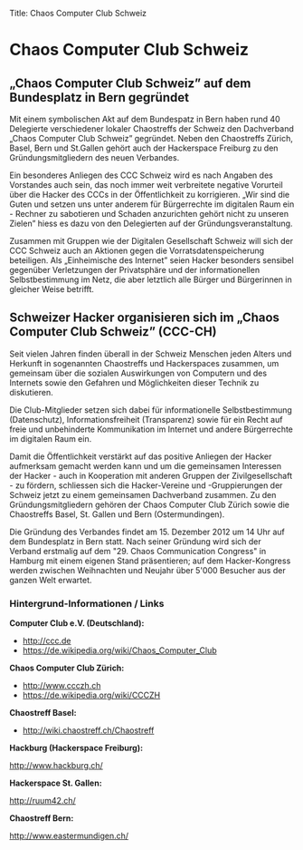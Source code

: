 Title: Chaos Computer Club Schweiz

# Chaos Computer Club Schweiz

## „Chaos Computer Club Schweiz” auf dem Bundesplatz in Bern gegründet

Mit einem symbolischen Akt auf dem Bundespatz in Bern haben rund 40 Delegierte
verschiedener lokaler Chaostreffs der Schweiz den Dachverband „Chaos Computer
Club Schweiz” gegründet. Neben den Chaostreffs Zürich, Basel, Bern und St.Gallen
gehört auch der Hackerspace Freiburg zu den Gründungsmitgliedern des neuen
Verbandes.

Ein besonderes Anliegen des CCC Schweiz wird es nach Angaben des Vorstandes auch
sein, das noch immer weit verbreitete negative Vorurteil über die Hacker des
CCCs in der Öffentlichkeit zu korrigieren. „Wir sind die Guten und setzen uns
unter anderem für Bürgerrechte im digitalen Raum ein - Rechner zu sabotieren und
Schaden anzurichten gehört nicht zu unseren Zielen” hiess es dazu von den
Delegierten auf der Gründungsveranstaltung.

Zusammen mit Gruppen wie der Digitalen Gesellschaft Schweiz will sich der CCC
Schweiz auch an Aktionen gegen die Vorratsdatenspeicherung beteiligen. Als
„Einheimische des Internet” seien Hacker besonders sensibel gegenüber
Verletzungen der Privatsphäre und der informationellen Selbstbestimmung im Netz,
die aber letztlich alle Bürger und Bürgerinnen in gleicher Weise betrifft.


## Schweizer Hacker organisieren sich im „Chaos Computer Club Schweiz” (CCC-CH)

Seit vielen Jahren finden überall in der Schweiz Menschen jeden Alters und
Herkunft in sogenannten Chaostreffs und Hackerspaces zusammen, um gemeinsam über
die sozialen Auswirkungen von Computern und des Internets sowie den Gefahren und
Möglichkeiten dieser Technik zu diskutieren.

Die Club-Mitglieder setzen sich dabei für informationelle Selbstbestimmung
(Datenschutz), Informationsfreiheit (Transparenz) sowie für ein Recht auf freie
und unbehinderte Kommunikation im Internet und andere Bürgerrechte im digitalen
Raum ein.

Damit die Öffentlichkeit verstärkt auf das positive Anliegen der Hacker
aufmerksam gemacht werden kann und um die gemeinsamen Interessen der Hacker -
auch in Kooperation mit anderen Gruppen der Zivilgesellschaft - zu fördern,
schliessen sich die Hacker-Vereine und -Gruppierungen der Schweiz jetzt zu einem
gemeinsamen Dachverband zusammen. Zu den Gründungsmitgliedern gehören der Chaos
Computer Club Zürich sowie die Chaostreffs Basel, St. Gallen und Bern
(Ostermundingen).

Die Gründung des Verbandes findet am 15. Dezember 2012 um 14 Uhr auf dem
Bundesplatz in Bern statt. Nach seiner Gründung wird sich der Verband erstmalig
auf dem "29. Chaos Communication Congress" in Hamburg mit einem eigenen Stand
präsentieren; auf dem Hacker-Kongress werden zwischen Weihnachten und Neujahr
über 5'000 Besucher aus der ganzen Welt erwartet.

### Hintergrund-Informationen / Links

**Computer Club e.V. (Deutschland):**

- http://ccc.de
- https://de.wikipedia.org/wiki/Chaos_Computer_Club

**Chaos Computer Club Zürich:**

- http://www.ccczh.ch
- https://de.wikipedia.org/wiki/CCCZH

**Chaostreff Basel:**

- http://wiki.chaostreff.ch/Chaostreff

**Hackburg (Hackerspace Freiburg):**

http://www.hackburg.ch/

**Hackerspace St. Gallen:**

http://ruum42.ch/

**Chaostreff Bern:**

http://www.eastermundigen.ch/
